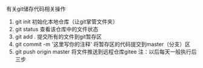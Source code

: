 有关git储存代码相关操作
1. git init 初始化本地仓库（让git掌管文件夹）
2. git status 查看该仓库中的文件状态
3. git add . 提交所有的文件到git暂存区
4. git commit -m '这里写你的注释'  将暂存区的代码提交到master（分支）区
5. git push origin master 将文件推送到远程仓库gitee
注：以后每天一般执行后三步

